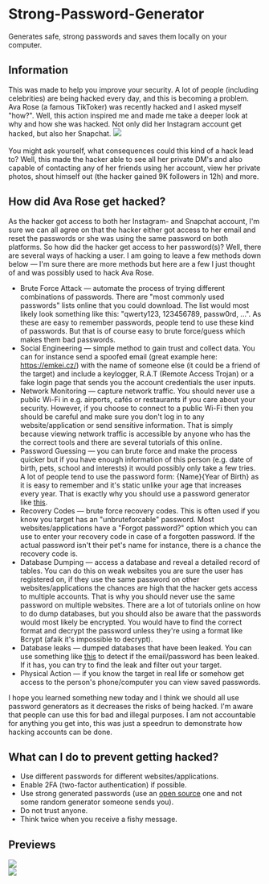 # Strong-Password-Generator
Generates safe, strong passwords and saves them locally on your computer.

## Information
This was made to help you improve your security. A lot of people (including celebrities) are being hacked every day, and this is becoming a problem.
Ava Rose (a famous TikToker) was recently hacked and I asked myself "how?". Well, this action inspired me and made me take a deeper look at why and how she was hacked. Not only did her Instagram account get hacked, but also her Snapchat.
![](https://i.imgur.com/bHzYpJg.png)<br/><br/>
You might ask yourself, what consequences could this kind of a hack lead to? Well, this made the hacker able to see all her private DM's and also capable of contacting any of her friends using her account, view her private photos, shout himself out (the hacker gained 9K followers in 12h) and more.

## How did Ava Rose get hacked?
As the hacker got access to both her Instagram- and Snapchat account, I'm sure we can all agree on that the hacker either got access to her email and reset the passwords or she was using the same password on both platforms. So how did the hacker get access to her password(s)? Well, there are several ways of hacking a user. I am going to leave a few methods down below — I'm sure there are more methods but here are a few I just thought of and was possibly used to hack Ava Rose.

- Brute Force Attack — automate the process of trying different combinations of passwords. There are "most commonly used passwords" lists online that you could download. The list would most likely look something like this: "qwerty123, 123456789, passw0rd, ...". As these are easy to remember passwords, people tend to use these kind of passwords. But that is of course easy to brute force/guess which makes them bad passwords.
- Social Engineering — simple method to gain trust and collect data. You can for instance send a spoofed email (great example here: https://emkei.cz/) with the name of someone else (it could be a friend of the target) and include a keylogger, R.A.T (Remote Access Trojan) or a fake login page that sends you the account credentials the user inputs.
- Network Monitoring — capture network traffic. You should never use a public Wi-Fi in e.g. airports, cafés or restaurants if you care about your security. However, if you choose to connect to a public Wi-Fi then you should be careful and make sure you don't log in to any website/application or send sensitive information. That is simply because viewing network traffic is accessible by anyone who has the the correct tools and there are several tutorials of this online.
- Password Guessing — you can brute force and make the process quicker but if you have enough information of this person (e.g. date of birth, pets, school and interests) it would possibly only take a few tries. A lot of people tend to use the password form: {Name}{Year of Birth} as it is easy to remember and it's static unlike your age that increases every year. That is exactly why you should use a password generator like [this](https://github.com/zoony1337/Strong-Password-Generator/blob/master/main.py).
- Recovery Codes — brute force recovery codes. This is often used if you know you target has an "unbruteforcable" password. Most websites/applications have a "Forgot password?" option which you can use to enter your recovery code in case of a forgotten password. If the actual password isn't their pet's name for instance, there is a chance the recovery code is.
- Database Dumping — access a database and reveal a detailed record of tables. You can do this on weak websites you are sure the user has registered on, if they use the same password on other websites/applications the chances are high that the hacker gets access to multiple accounts. That is why you should never use the same password on multiple websites. There are a lot of tutorials online on how to do dump databases, but you should also be aware that the passwords would most likely be encrypted. You would have to find the correct format and decrypt the password unless they're using a format like Bcrypt (afaik it's impossible to decrypt).
- Database leaks — dumped databases that have been leaked. You can use something like [this](https://github.com/zoony1337/Email-to-Password) to detect if the email/password has been leaked. If it has, you can try to find the leak and filter out your target.
- Physical Action — if you know the target in real life or somehow get access to the person's phone/computer you can view saved passwords.

I hope you learned something new today and I think we should all use password generators as it decreases the risks of being hacked. I'm aware that people can use this for bad and illegal purposes. I am not accountable for anything you get into, this was just a speedrun to demonstrate how hacking accounts can be done.

## What can I do to prevent getting hacked?
- Use different passwords for different websites/applications.
- Enable 2FA (two-factor authentication) if possible.
- Use strong generated passwords (use an [open source](https://github.com/zoony1337/Strong-Password-Generator/blob/master/main.py) one and not some random generator someone sends you).
- Do not trust anyone.
- Think twice when you receive a fishy message.

## Previews
![](https://i.imgur.com/IqkjGVI.png)<br/>
![](https://i.imgur.com/KNst0FA.png)

